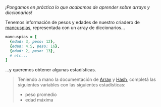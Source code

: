 _¡Pongamos en práctica lo que acabamos de aprender sobre arrays y diccionarios!_ 

Tenemos información de pesos y edades de nuestro criadero de [mancuspias](https://es.wikipedia.org/wiki/Mancuspia), representada con un array de diccionarios...

```ruby
mancuspias = [
  {edad: 3, peso: 12}, 
  {edad: 4.5, peso: 16}, 
  {edad: 2, peso: 13},
  # etc...
]
```

...y queremos obtener algunas estadísticas.

> Teniendo a mano la documentación de [Array](https://ruby-doc.org/core-2.2.0/Array.html) y [Hash](https://ruby-doc.org/core-2.2.0/Hash.html), completá las siguientes variables con las siguientes estadísticas: 
> 
> * peso promedio
> * edad máxima

